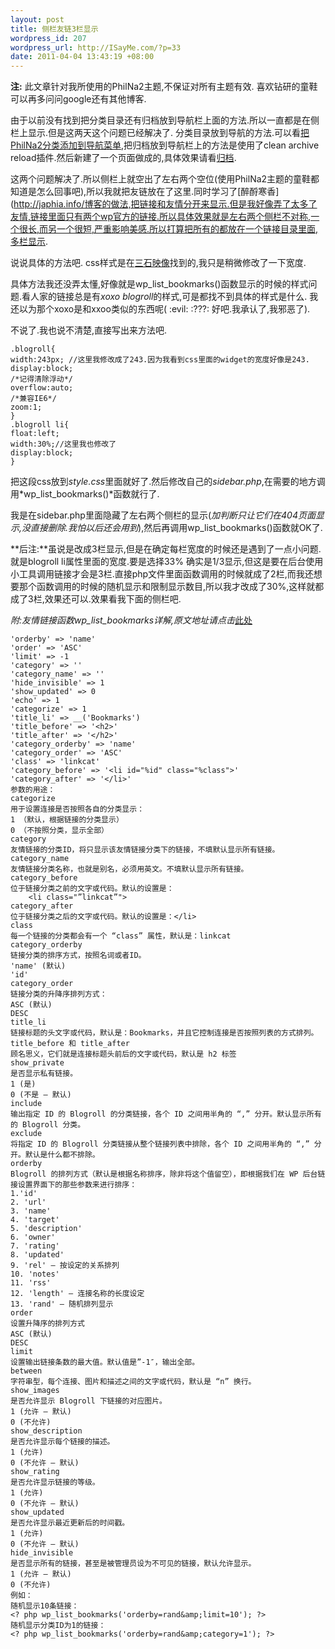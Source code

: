 ```yaml
--- 
layout: post
title: 侧栏友链3栏显示
wordpress_id: 207
wordpress_url: http://ISayMe.com/?p=33
date: 2011-04-04 13:43:19 +08:00
---
```

**注:** 此文章针对我所使用的PhilNa2主题,不保证对所有主题有效. 喜欢钻研的童鞋可以再多问问google还有其他博客.

由于以前没有找到把分类目录还有归档放到导航栏上面的方法.所以一直都是在侧栏上显示.但是这两天这个问题已经解决了.
分类目录放到导航的方法.可以看[把PhilNa2分类添加到导航菜单](http://isayme.com/2011/04/30-philna2-add-category-to-navigation-menu),把归档放到导航栏上的方法是使用了clean archive reload插件.然后新建了一个页面做成的,具体效果请看[归档](http://isayme.com/archive).

这两个问题解决了.所以侧栏上就空出了左右两个空位(使用PhilNa2主题的童鞋都知道是怎么回事吧),所以我就把友链放在了这里.同时学习了[醉酹寒香](http://japhia.info/博客的做法,把链接和友情分开来显示.但是我好像弄了太多了友情,链接里面只有两个wp官方的链接.所以具体效果就是左右两个侧栏不对称,一个很长,而另一个很短,严重影响美感.所以打算把所有的都放在一个链接目录里面,多栏显示.

说说具体的方法吧. css样式是在[三石映像](http://www.3anshi.com/links-a-variety-of-display.html)找到的,我只是稍微修改了一下宽度.

具体方法我还没弄太懂,好像就是wp\_list\_bookmarks()函数显示的时候的样式问题.看人家的链接总是有*xoxo blogroll*的样式,可是都找不到具体的样式是什么. 我还以为那个xoxo是和xxoo类似的东西呢( :evil:  :???:  好吧.我承认了,我邪恶了).

不说了.我也说不清楚,直接写出来方法吧.

    .blogroll{
    width:243px; //这里我修改成了243.因为我看到css里面的widget的宽度好像是243.
    display:block;
    /*记得清除浮动*/
    overflow:auto;
    /*兼容IE6*/
    zoom:1;
    }
    .blogroll li{
    float:left;
    width:30%;//这里我也修改了
    display:block;
    }
    
把这段css放到*style.css*里面就好了.然后修改自己的*sidebar.php*,在需要的地方调用*wp\_list\_bookmarks()*函数就行了.

我是在sidebar.php里面隐藏了左右两个侧栏的显示(*加判断只让它们在404页面显示,没直接删除.我怕以后还会用到*),然后再调用wp\_list\_bookmarks()函数就OK了.

**后注:**虽说是改成3栏显示,但是在确定每栏宽度的时候还是遇到了一点小问题.就是blogroll  li属性里面的宽度.要是选择33% 确实是1/3显示,但这是要在后台使用小工具调用链接才会是3栏.直接php文件里面函数调用的时候就成了2栏,而我还想要那个函数调用的时候的随机显示和限制显示数目,所以我才改成了30%,这样就都成了3栏,效果还可以.效果看我下面的侧栏吧.

*附:友情链接函数wp\_list\_bookmarks详解,原文地址请点击*[此处](http://www.wpbus.com/?p=173)

    'orderby' => 'name'
    'order' => 'ASC'
    'limit' => -1
    'category' => ''
    'category_name' => ''
    'hide_invisible' => 1
    'show_updated' => 0
    'echo' => 1
    'categorize' => 1
    'title_li' => __('Bookmarks')
    'title_before' => '<h2>'
    'title_after' => '</h2>'
    'category_orderby' => 'name'
    'category_order' => 'ASC'
    'class' => 'linkcat'
    'category_before' => '<li id="%id" class="%class">'
    'category_after' => '</li>'
    参数的用途：
    categorize
    用于设置连接是否按照各自的分类显示：
    1 （默认，根据链接的分类显示）
    0 （不按照分类，显示全部）
    category
    友情链接的分类ID，将只显示该友情链接分类下的链接，不填默认显示所有链接。
    category_name
    友情链接分类名称，也就是别名，必须用英文。不填默认显示所有链接。
    category_before
    位于链接分类之前的文字或代码。默认的设置是：
    	<li class="”linkcat”"> 
    category_after
    位于链接分类之后的文字或代码。默认的设置是：</li>
    class
    每一个链接的分类都会有一个 “class” 属性，默认是：linkcat
    category_orderby
    链接分类的排序方式，按照名词或者ID。
    'name' (默认)
    'id'
    category_order
    链接分类的升降序排列方式：
    ASC (默认)
    DESC
    title_li
    链接标题的头文字或代码，默认是：Bookmarks，并且它控制连接是否按照列表的方式排列。
    title_before 和 title_after
    顾名思义，它们就是连接标题头前后的文字或代码，默认是 h2 标签
    show_private
    是否显示私有链接。
    1 (是)
    0 (不是 – 默认)
    include
    输出指定 ID 的 Blogroll 的分类链接，各个 ID 之间用半角的 “,” 分开。默认显示所有的 Blogroll 分类。
    exclude
    将指定 ID 的 Blogroll 分类链接从整个链接列表中排除，各个 ID 之间用半角的 “,” 分开。默认是什么都不排除。
    orderby
    Blogroll 的排列方式（默认是根据名称排序，除非将这个值留空），即根据我们在 WP 后台链接设置界面下的那些参数来进行排序：
    1.'id'
    2. 'url'
    3. 'name'
    4. 'target'
    5. 'description'
    6. 'owner'
    7. 'rating'
    8. 'updated'
    9. 'rel' – 按设定的关系排列
    10. 'notes'
    11. 'rss'
    12. 'length' – 连接名称的长度设定
    13. 'rand' – 随机排列显示
    order
    设置升降序的排列方式
    ASC (默认)
    DESC
    limit
    设置输出链接条数的最大值。默认值是”-1″，输出全部。
    between
    字符串型，每个连接、图片和描述之间的文字或代码，默认是 “n” 换行。
    show_images
    是否允许显示 Blogroll 下链接的对应图片。
    1 (允许 – 默认)
    0 (不允许)
    show_description
    是否允许显示每个链接的描述。
    1 (允许)
    0 (不允许 – 默认)
    show_rating
    是否允许显示链接的等级。
    1 (允许)
    0 (不允许 – 默认)
    show_updated
    是否允许显示最近更新后的时间戳。
    1 (允许)
    0 (不允许 – 默认)
    hide_invisible
    是否显示所有的链接，甚至是被管理员设为不可见的链接，默认允许显示。
    1 (允许 – 默认)
    0 (不允许)
    例如：
    随机显示10条链接：
    <? php wp_list_bookmarks('orderby=rand&amp;limit=10'); ?>
    随机显示分类ID为1的链接：
    <? php wp_list_bookmarks('orderby=rand&amp;category=1'); ?>
